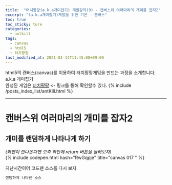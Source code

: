 ```yaml
---
title:  "터치팡팡(a.k.a개미잡기) 개발강좌(9) - 캔버스위 여러마리의 개미를 잡자2"
excerpt: "(a.k.a개미잡기)개발을 위한 기본 - 캔버스"
toc: true
toc_sticky: ture
categories:
  - antkill
tags:
  - canvas
  - html5
  - 터치팡팡
last_modified_at: 2021-01-14T11:45:00+09:00
---
```


html5의 캔버스(canvas)를 이용하여 터치팡팡게임을 만드는 과정을 소개합니다. a.k.a 개미잡기  
완성된 게임은 [터치팡팡](https://mnmsoft.co.kr/content/ant) <- 링크를 통해 확인할수 있다.
{% include /posts_index_list/antKill.html %}

---

# 캔버스위 여러마리의 개미를 잡자2

## 개미를 랜덤하게 나타나게 하기

*(화면이 안나온다면 오측 하단에 return 버튼을 눌러보자)*  
{% include codepen.html hash="RwGqpje" title="canvas 017 " %} 

지난시간이어 코드펜 소스를 다시 보자

``` js
랜덤하게 나타낸 소스
```



